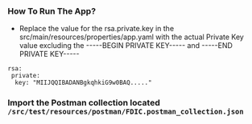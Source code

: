 ### How To Run The App?
 - Replace the value for the rsa.private.key in the src/main/resources/properties/app.yaml with the actual Private Key value excluding the -----BEGIN PRIVATE KEY----- and -----END PRIVATE KEY-----

```
rsa:
 private:
  key: "MIIJQQIBADANBgkqhkiG9w0BAQ....."
```

### Import the Postman collection located `/src/test/resources/postman/FDIC.postman_collection.json`  
